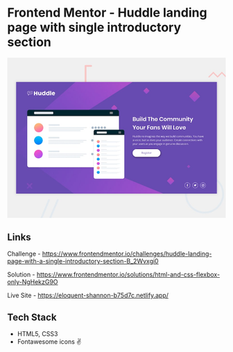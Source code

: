# Frontend Mentor - Huddle landing page with single introductory section

![Design preview for the Huddle landing page with single introductory section](./design/desktop-preview.jpg)

## Links
Challenge - https://www.frontendmentor.io/challenges/huddle-landing-page-with-a-single-introductory-section-B_2Wvxgi0

Solution - https://www.frontendmentor.io/solutions/html-and-css-flexbox-only-NgHekzG9O

Live Site - https://eloquent-shannon-b75d7c.netlify.app/

## Tech Stack
- HTML5, CSS3
- Fontawesome icons ✌️
